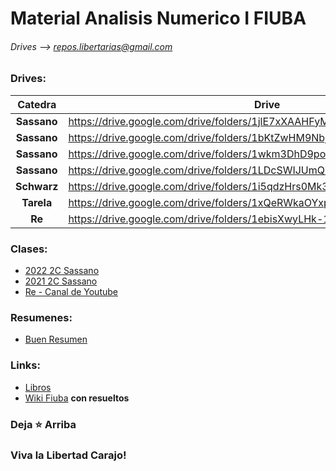 # Material Analisis Numerico I FIUBA
###### Drives  --> repos.libertarias@gmail.com

### Drives:
| __Catedra__ | __Drive__ |
| :---: | ---- | 
| __Sassano__ | https://drive.google.com/drive/folders/1jlE7xXAAHFyMBXbi85JPRAWYjUpe0GfZ |
| __Sassano__ | https://drive.google.com/drive/folders/1bKtZwHM9NbjNKPa1_tH0drMwB7Iv7fR3 |
| __Sassano__ | https://drive.google.com/drive/folders/1wkm3DhD9poeaSqYdc6I0q1HPr2EJAd6f |
| __Sassano__ | https://drive.google.com/drive/folders/1LDcSWIJUmQ2v5WlKoz5FAxEkZDeb8MWB |
| __Schwarz__ | https://drive.google.com/drive/folders/1i5qdzHrs0Mk3ajMTCkB7FZ672-tUMBzr |
| __Tarela__ | https://drive.google.com/drive/folders/1xQeRWkaOYxpcEicViH8gqqlMuwMgt3Bn |
| __Re__ | https://drive.google.com/drive/folders/1ebisXwyLHk-19VlxjBcNGCHFyvjnae_O |

<!-- Subir Cavaliere -->

### Clases: 
* [2022 2C Sassano](https://www.youtube.com/playlist?list=PL-vAkTpuZNGCyKcFoCbJc7mVXwMrddszM)
* [2021 2C Sassano](https://www.youtube.com/playlist?list=PL-vAkTpuZNGAwSUXLD-zoV7FXT9uoFKm0)
* [Re - Canal de Youtube](https://www.youtube.com/@modelacionnumerica2361)
<!-- Clases de Cavaliere https://drive.google.com/drive/folders/1FTWnk2FDlu90DAPHMCNabZfR_r-I6aU- -->

### Resumenes:
* [Buen Resumen](https://tide-lantern-9ea.notion.site/Interpolaci-n-Polinomial-ac4e0aa7a33942939d41bba6d774b23f)

### Links: 
* [Libros](https://drive.google.com/drive/folders/1bg53bKIOPFbmmpcbZunF5-_UOw0FVow5)
* [Wiki Fiuba](http://wiki.foros-fiuba.com.ar/materias:75:12) __con resueltos__

  
### Deja ⭐ Arriba
### Viva la Libertad Carajo!
